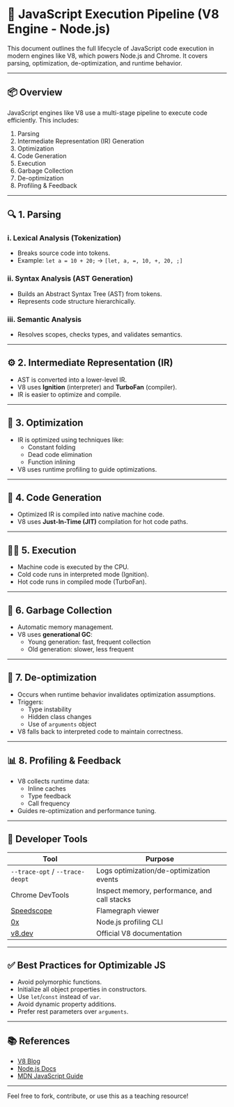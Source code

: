 # 🧠 JavaScript Execution Pipeline (V8 Engine - Node.js)

This document outlines the full lifecycle of JavaScript code execution in modern engines like V8, which powers Node.js and Chrome. It covers parsing, optimization, de-optimization, and runtime behavior.

---

## 📦 Overview

JavaScript engines like V8 use a multi-stage pipeline to execute code efficiently. This includes:

1. Parsing
2. Intermediate Representation (IR) Generation
3. Optimization
4. Code Generation
5. Execution
6. Garbage Collection
7. De-optimization
8. Profiling & Feedback

---

## 🔍 1. Parsing

### i. Lexical Analysis (Tokenization)
- Breaks source code into tokens.
- Example: `let a = 10 + 20;` → `[let, a, =, 10, +, 20, ;]`

### ii. Syntax Analysis (AST Generation)
- Builds an Abstract Syntax Tree (AST) from tokens.
- Represents code structure hierarchically.

### iii. Semantic Analysis
- Resolves scopes, checks types, and validates semantics.

---

## ⚙️ 2. Intermediate Representation (IR)

- AST is converted into a lower-level IR.
- V8 uses **Ignition** (interpreter) and **TurboFan** (compiler).
- IR is easier to optimize and compile.

---

## 🚀 3. Optimization

- IR is optimized using techniques like:
  - Constant folding
  - Dead code elimination
  - Function inlining
- V8 uses runtime profiling to guide optimizations.

---

## 🧮 4. Code Generation

- Optimized IR is compiled into native machine code.
- V8 uses **Just-In-Time (JIT)** compilation for hot code paths.

---

## 🧑‍💻 5. Execution

- Machine code is executed by the CPU.
- Cold code runs in interpreted mode (Ignition).
- Hot code runs in compiled mode (TurboFan).

---

## 🧹 6. Garbage Collection

- Automatic memory management.
- V8 uses **generational GC**:
  - Young generation: fast, frequent collection
  - Old generation: slower, less frequent

---

## 🔄 7. De-optimization

- Occurs when runtime behavior invalidates optimization assumptions.
- Triggers:
  - Type instability
  - Hidden class changes
  - Use of `arguments` object
- V8 falls back to interpreted code to maintain correctness.

---

## 📊 8. Profiling & Feedback

- V8 collects runtime data:
  - Inline caches
  - Type feedback
  - Call frequency
- Guides re-optimization and performance tuning.

---

## 🧰 Developer Tools

| Tool | Purpose |
|------|--------|
| `--trace-opt` / `--trace-deopt` | Logs optimization/de-optimization events |
| Chrome DevTools | Inspect memory, performance, and call stacks |
| [Speedscope](https://www.speedscope.app/) | Flamegraph viewer |
| [0x](https://github.com/davidmarkclements/0x) | Node.js profiling CLI |
| [v8.dev](https://v8.dev) | Official V8 documentation |

---

## ✅ Best Practices for Optimizable JS

- Avoid polymorphic functions.
- Initialize all object properties in constructors.
- Use `let`/`const` instead of `var`.
- Avoid dynamic property additions.
- Prefer rest parameters over `arguments`.

---

## 📚 References

- [V8 Blog](https://v8.dev/blog)
- [Node.js Docs](https://nodejs.org/en/docs/)
- [MDN JavaScript Guide](https://developer.mozilla.org/en-US/docs/Web/JavaScript/Guide)

---

Feel free to fork, contribute, or use this as a teaching resource!